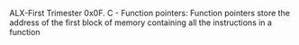 ALX-First Trimester 0x0F. C - Function pointers: Function pointers store the address of the first block of memory containing all the instructions in a function
